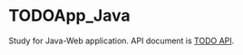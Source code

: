 # TODOApp_Java
Study for Java-Web application.
API document is [TODO API](./todo-api/build/apidoc/index.html).